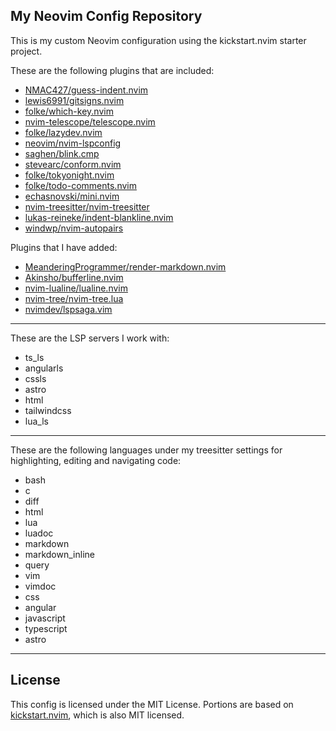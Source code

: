 ## My Neovim Config Repository

This is my custom Neovim configuration using the kickstart.nvim starter project.

These are the following plugins that are included:

* [NMAC427/guess-indent.nvim](https://github.com/NMAC427/guess-indent.nvim)
* [lewis6991/gitsigns.nvim](https://github.com/lewis6991/gitsigns.nvim)
* [folke/which-key.nvim](https://github.com/folke/which-key.nvim)
* [nvim-telescope/telescope.nvim](https://github.com/nvim-telescope/telescope.nvim)
* [folke/lazydev.nvim](https://github.com/folke/lazydev.nvim)
* [neovim/nvim-lspconfig](https://github.com/neovim/nvim-lspconfig)
* [saghen/blink.cmp](https://github.com/Saghen/blink.cmp)
* [stevearc/conform.nvim](https://github.com/stevearc/conform.nvim)
* [folke/tokyonight.nvim](https://github.com/folke/tokyonight.nvim)
* [folke/todo-comments.nvim](https://github.com/folke/todo-comments.nvim)
* [echasnovski/mini.nvim](https://github.com/echasnovski/mini.nvim)
* [nvim-treesitter/nvim-treesitter](https://github.com/nvim-treesitter/nvim-treesitter)
* [lukas-reineke/indent-blankline.nvim](https://github.com/lukas-reineke/indent-blankline.nvim)
* [windwp/nvim-autopairs](https://github.com/windwp/nvim-autopairs)

Plugins that I have added:

* [MeanderingProgrammer/render-markdown.nvim](https://github.com/MeanderingProgrammer/render-markdown.nvim)
* [Akinsho/bufferline.nvim](https://github.com/akinsho/bufferline.nvim)
* [nvim-lualine/lualine.nvim](https://github.com/nvim-lualine/lualine.nvim)
* [nvim-tree/nvim-tree.lua](https://github.com/nvim-tree/nvim-tree.lua)
* [nvimdev/lspsaga.vim](https://github.com/nvimdev/lspsaga.nvim)

---

These are the LSP servers I work with:

* ts_ls
* angularls
* cssls
* astro
* html
* tailwindcss
* lua_ls

---

These are the following languages under my treesitter settings for highlighting, editing and navigating code:

* bash
* c
* diff
* html
* lua
* luadoc
* markdown
* markdown_inline
* query
* vim
* vimdoc
* css
* angular
* javascript
* typescript
* astro

---

## License

This config is licensed under the MIT License. Portions are based on [kickstart.nvim](http://github.com/nvim-lua/kickstart.nvim), which is also MIT licensed.
